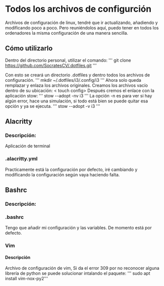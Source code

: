 # Todos los archivos de configurción 
Archivos de configuración de linux, tendré que ir actualizando, añadiendo y modificando poco a poco. 
Pero reuniéndolos aquí, puedo tener en todos los ordenadores la misma configuración de una manera sencilla.

## Cómo utilizarlo
Dentro del directorio personal, utilizar el comando:
''' git clone https://github.com/SocratesCV/.dotfiles.git '''

Con esto se creará un directorio .dotfiles y dentro todos los archivos de configuración.
''' mkdir ~/.dotfiles/i3/.config/i3 '''
Ahora solo queda remplazar y enlaza los archivos originales.
Creamos los archivos vacío dentro de su ubicación:
< touch config>
Después cremos el enlace con la aplicación stow:
''' stow --adopt -nv i3 ''' 
La opción -n es para ver si hay algún error, hace una simulación, si todo está bien se puede quitar esa opción y ya se ejecuta.
''' stow --adopt -v i3 '''

## Alacritty
### Descripción:
Aplicación de terminal
### .alacritty.yml
Practicamente está la configuración por defecto, iré cambiando y modificando la configuración según vaya haciendo falta.

## Bashrc
### Descripción:

### .bashrc
Tengo que añadir mi configuración y las variables. De momento está por defecto.

### Vim
#### Descripción 
  Archivo de configuración de vim, 
    Si da el error 309 por no reconocer alguna librería de python se puede solucionar intalando el paquete:
''' sudo apt install vim-nox-py2'''  


